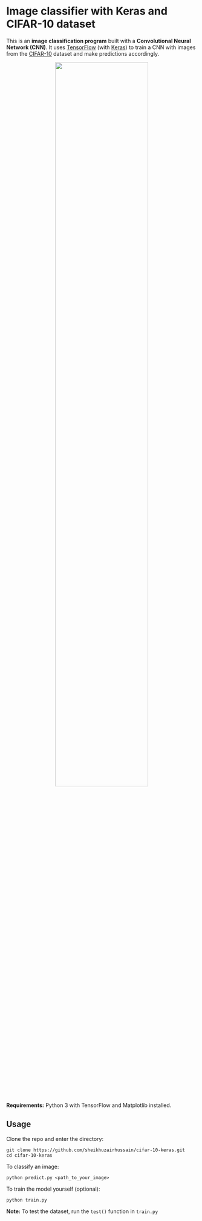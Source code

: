 # Image classifier with Keras and CIFAR-10 dataset

This is an **image classification program** built with a  **Convolutional Neural Network (CNN)**. It uses [TensorFlow](https://www.tensorflow.org/) (with [Keras](https://keras.io/)) to train a CNN with images from the [CIFAR-10](https://www.cs.toronto.edu/~kriz/cifar.html) dataset and make predictions accordingly.

<p align="center">
<img src="https://i.ibb.co/72H1FSy/frog.png" width="70%">
</p>

**Requirements:** Python 3 with TensorFlow and Matplotlib installed.
## Usage
Clone the repo and enter the directory:
```
git clone https://github.com/sheikhuzairhussain/cifar-10-keras.git
cd cifar-10-keras
```
To classify an image:
```
python predict.py <path_to_your_image>
```
To train the model yourself (optional):
```
python train.py
```
**Note:** To test the dataset, run the `test()` function in `train.py`

